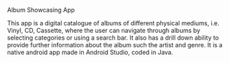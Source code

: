 Album Showcasing App

This app is a digital catalogue of albums of different physical mediums, i.e. Vinyl, CD, Cassette, where the user can navigate through albums by selecting categories or using a search bar. It also has a drill down ability to provide further information about the album such the artist and genre. It is a native android app made in Android Studio, coded in Java.
